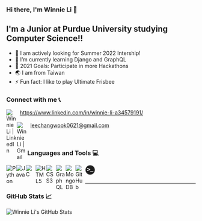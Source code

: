 ### Hi there, I'm Winnie Li 👋

## I'm a Junior at Purdue University studying Computer Science!!

- 🔭 I am actively looking for Summer 2022 Intership!
- 🌱 I’m currently learning Django and GraphQL
- 🥅 2021 Goals: Participate in more Hackathons
- 🌏 I am from Taiwan
- ⚡ Fun fact: I like to play Ultimate Frisbee

### Connect with me 📞

<img align="left" alt="Winnie Li | LinkedIn" width="28px" src="https://i.stack.imgur.com/gVE0j.png" /> &nbsp; https://www.linkedin.com/in/winnie-li-a34579191/
<br /><br />
<img align="left" alt="Winnie Li | Gmail" width="28px" src="https://upload.wikimedia.org/wikipedia/commons/thumb/7/7e/Gmail_icon_%282020%29.svg/2560px-Gmail_icon_%282020%29.svg.png" /> &nbsp; leechangwook0621@gmail.com

<br />

### Languages and Tools 💻

<img align="left" alt="Python" width="26px" src="https://icons.iconarchive.com/icons/cornmanthe3rd/plex/256/Other-python-icon.png" />

<img align="left" alt="Java" width="26px" src="https://cdn-icons-png.flaticon.com/512/226/226777.png"/>

<img align="left" alt="C" width="26px" src="https://www.clipartmax.com/png/full/240-2409409_c-programming-icon-c-programming-language-icon.png"/>

<img align="left" alt="HTML5" width="28px" src="https://cdn-icons-png.flaticon.com/512/732/732212.png" />

<img align="left" alt="CSS3" width="26px" src="https://cdn.iconscout.com/icon/free/png-256/css-131-722685.png" />

<img align="left" alt="GraphQL" width="26px" src="https://i.imgur.com/qZEpu1S.png" />

<img align="left" alt="MongoDB" width="26px" src="https://www.desuvit.com/wp-content/uploads/2021/03/mongodb-icon.png" />

<img align="left" alt="GitHub" width="26px" src="https://aws1.discourse-cdn.com/github/original/3X/4/6/4607bf071815b928202030de4b8de5b498581a2b.png" />

<img align="left" alt="Terminal" width="26px" src="https://raw.githubusercontent.com/github/explore/80688e429a7d4ef2fca1e82350fe8e3517d3494d/topics/terminal/terminal.png" />

<br />
<br />

---

### GitHub Stats 📈

<img align="left" alt="Winnie Li's GitHub Stats" src="https://github-readme-stats.vercel.app/api?username=winnieli1129&count_private=true&show_icons=true" />

<br />
<br />



